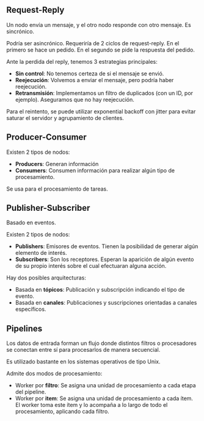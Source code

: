 ## Request-Reply

Un nodo envía un mensaje, y el otro nodo responde con otro mensaje. Es sincrónico.

Podría ser asincrónico. Requeriría de 2 ciclos de request-reply. En el primero se hace un pedido. En el segundo se pide la respuesta del pedido.

Ante la perdida del reply, tenemos 3 estrategias principales:

- **Sin control**: No tenemos certeza de si el mensaje se envió.
- **Reejecución**: Volvemos a enviar el mensaje, pero podría haber reejecución.
- **Retransmisión**: Implementamos un filtro de duplicados (con un ID, por ejemplo). Aseguramos que no hay reejecución.

Para el reintento, se puede utilizar exponential backoff con jitter para evitar saturar el servidor y agrupamiento de clientes.

## Producer-Consumer

Existen 2 tipos de nodos:

- **Producers**: Generan información
- **Consumers**: Consumen información para realizar algún tipo de procesamiento.

Se usa para el procesamiento de tareas.

## Publisher-Subscriber

Basado en eventos.

Existen 2 tipos de nodos:

- **Publishers**: Emisores de eventos. Tienen la posibilidad de generar algún elemento de interés.
- **Subscribers**: Son los receptores. Esperan la aparición de algún evento de su propio interés sobre el cual efectuaran alguna acción.

Hay dos posibles arquitecturas:

- Basada en **tópicos**: Publicación y subscripción indicando el tipo de evento.
- Basada en **canales**: Publicaciones y suscripciones orientadas a canales específicos.

## Pipelines

Los datos de entrada forman un flujo donde distintos filtros o procesadores se conectan entre sí para procesarlos de manera secuencial.

Es utilizado bastante en los sistemas operativos de tipo Unix.

Admite dos modos de procesamiento:

- Worker por **filtro**: Se asigna una unidad de procesamiento a cada etapa del pipeline.
- Worker por **item**: Se asigna una unidad de procesamiento a cada ítem. El worker toma este ítem y lo acompaña a lo largo de todo el procesamiento, aplicando cada filtro.
